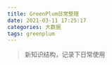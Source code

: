 ```yaml
---
title: GreenPlum日常整理
date: 2021-03-11 17:25:17
categories: 大数据
tags: greenplum
---
```


> 新知识结构，记录下日常使用

<!-- more -->